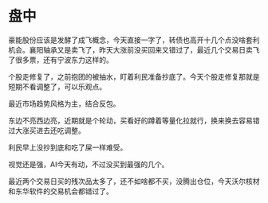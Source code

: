 # 盘中

豪能股份应该是发酵了成飞概念，今天直接一字了，转债也高开十几个点没啥套利机会。襄阳轴承又是卖飞了，昨天大涨前没买回来又错过了，最近几个交易日卖飞了很多票，还有宁波东力这样的。

个股走修复了，之前抱团的被抽水，盯着利民准备抄底了。今天个股走修复那就是短期不看调整了，可以乐观点。

最近市场趋势风格为主，结合反包。

东边不亮西边亮，近期就是个轮动，买看好的蹲着等量化拉就行，换来换去容易错过大涨买进去还吃调整。

利民早上没抄到底和吃了屎一样难受。

视觉还是强，AI今天有动，不过没买到最强的几个。

最近两个交易日买的残次品太多了，还不如啥都不买，没腾出仓位，今天沃尔核材和东华软件的交易机会都错过了。
